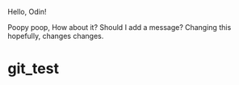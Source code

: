 Hello, Odin!

Poopy poop, How about it? Should I add a message?
Changing this hopefully, changes changes. 

# git_test